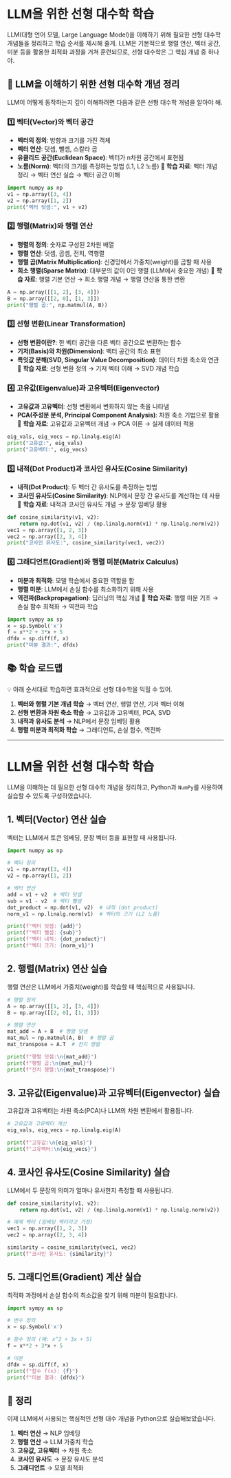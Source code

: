

# LLM을 위한 선형 대수학 학습

LLM(대형 언어 모델, Large Language Model)을 이해하기 위해 필요한 선형 대수학 개념들을 정리하고 학습 순서를 제시해 줄게. LLM은 기본적으로 행렬 연산, 벡터 공간, 미분 등을 활용한 최적화 과정을 거쳐 훈련되므로, 선형 대수학은 그 핵심 개념 중 하나야.

## 📌 LLM을 이해하기 위한 선형 대수학 개념 정리
LLM이 어떻게 동작하는지 깊이 이해하려면 다음과 같은 선형 대수학 개념을 알아야 해.

### 1️⃣ 벡터(Vector)와 벡터 공간
- **벡터의 정의**: 방향과 크기를 가진 객체
- **벡터 연산**: 덧셈, 뺄셈, 스칼라 곱
- **유클리드 공간(Euclidean Space)**: 벡터가 n차원 공간에서 표현됨
- **노름(Norm)**: 벡터의 크기를 측정하는 방법 (L1, L2 노름)
📖 **학습 자료**: 벡터 개념 정리 → 벡터 연산 실습 → 벡터 공간 이해

```python
import numpy as np
v1 = np.array([3, 4])
v2 = np.array([1, 2])
print("벡터 덧셈:", v1 + v2)
```

### 2️⃣ 행렬(Matrix)와 행렬 연산
- **행렬의 정의**: 숫자로 구성된 2차원 배열
- **행렬 연산**: 덧셈, 곱셈, 전치, 역행렬
- **행렬 곱(Matrix Multiplication)**: 신경망에서 가중치(weight)를 곱할 때 사용
- **희소 행렬(Sparse Matrix)**: 대부분의 값이 0인 행렬 (LLM에서 중요한 개념)
📖 **학습 자료**: 행렬 기본 연산 → 희소 행렬 개념 → 행렬 연산을 통한 변환

```python
A = np.array([[1, 2], [3, 4]])
B = np.array([[2, 0], [1, 3]])
print("행렬 곱:", np.matmul(A, B))
```

### 3️⃣ 선형 변환(Linear Transformation)
- **선형 변환이란?**: 한 벡터 공간을 다른 벡터 공간으로 변환하는 함수
- **기저(Basis)와 차원(Dimension)**: 벡터 공간의 최소 표현
- **특잇값 분해(SVD, Singular Value Decomposition)**: 데이터 차원 축소와 연관
📖 **학습 자료**: 선형 변환 정의 → 기저 벡터 이해 → SVD 개념 학습

### 4️⃣ 고유값(Eigenvalue)과 고유벡터(Eigenvector)
- **고유값과 고유벡터**: 선형 변환에서 변화하지 않는 축을 나타냄
- **PCA(주성분 분석, Principal Component Analysis)**: 차원 축소 기법으로 활용
📖 **학습 자료**: 고유값과 고유벡터 개념 → PCA 이론 → 실제 데이터 적용

```python
eig_vals, eig_vecs = np.linalg.eig(A)
print("고유값:", eig_vals)
print("고유벡터:", eig_vecs)
```

### 5️⃣ 내적(Dot Product)과 코사인 유사도(Cosine Similarity)
- **내적(Dot Product)**: 두 벡터 간 유사도를 측정하는 방법
- **코사인 유사도(Cosine Similarity)**: NLP에서 문장 간 유사도를 계산하는 데 사용
📖 **학습 자료**: 내적과 코사인 유사도 개념 → 문장 임베딩 활용

```python
def cosine_similarity(v1, v2):
    return np.dot(v1, v2) / (np.linalg.norm(v1) * np.linalg.norm(v2))
vec1 = np.array([1, 2, 3])
vec2 = np.array([2, 3, 4])
print("코사인 유사도:", cosine_similarity(vec1, vec2))
```

### 6️⃣ 그래디언트(Gradient)와 행렬 미분(Matrix Calculus)
- **미분과 최적화**: 모델 학습에서 중요한 역할을 함
- **행렬 미분**: LLM에서 손실 함수를 최소화하기 위해 사용
- **역전파(Backpropagation)**: 딥러닝의 핵심 개념
📖 **학습 자료**: 행렬 미분 기초 → 손실 함수 최적화 → 역전파 학습

```python
import sympy as sp
x = sp.Symbol('x')
f = x**2 + 3*x + 5
dfdx = sp.diff(f, x)
print("미분 결과:", dfdx)
```

## 📚 학습 로드맵
💡 아래 순서대로 학습하면 효과적으로 선형 대수학을 익힐 수 있어.

1. **벡터와 행렬 기본 개념 학습** → 벡터 연산, 행렬 연산, 기저 벡터 이해
2. **선형 변환과 차원 축소 학습** → 고유값과 고유벡터, PCA, SVD
3. **내적과 유사도 분석** → NLP에서 문장 임베딩 활용
4. **행렬 미분과 최적화 학습** → 그래디언트, 손실 함수, 역전파

---








# LLM을 위한 선형 대수학 학습

LLM을 이해하는 데 필요한 선형 대수학 개념을 정리하고, Python과 `NumPy`를 사용하여 실습할 수 있도록 구성하였습니다.

## 1. 벡터(Vector) 연산 실습

벡터는 LLM에서 토큰 임베딩, 문장 벡터 등을 표현할 때 사용됩니다.

```python
import numpy as np

# 벡터 정의
v1 = np.array([3, 4])
v2 = np.array([1, 2])

# 벡터 연산
add = v1 + v2  # 벡터 덧셈
sub = v1 - v2  # 벡터 뺄셈
dot_product = np.dot(v1, v2)  # 내적 (dot product)
norm_v1 = np.linalg.norm(v1)  # 벡터의 크기 (L2 노름)

print(f"벡터 덧셈: {add}")
print(f"벡터 뺄셈: {sub}")
print(f"벡터 내적: {dot_product}")
print(f"벡터 크기: {norm_v1}")
```

## 2. 행렬(Matrix) 연산 실습

행렬 연산은 LLM에서 가중치(weight)를 학습할 때 핵심적으로 사용됩니다.

```python
# 행렬 정의
A = np.array([[1, 2], [3, 4]])
B = np.array([[2, 0], [1, 3]])

# 행렬 연산
mat_add = A + B  # 행렬 덧셈
mat_mul = np.matmul(A, B)  # 행렬 곱
mat_transpose = A.T  # 전치 행렬

print(f"행렬 덧셈:\n{mat_add}")
print(f"행렬 곱:\n{mat_mul}")
print(f"전치 행렬:\n{mat_transpose}")
```

## 3. 고유값(Eigenvalue)과 고유벡터(Eigenvector) 실습

고유값과 고유벡터는 차원 축소(PCA)나 LLM의 차원 변환에서 활용됩니다.

```python
# 고유값과 고유벡터 계산
eig_vals, eig_vecs = np.linalg.eig(A)

print(f"고유값:\n{eig_vals}")
print(f"고유벡터:\n{eig_vecs}")
```

## 4. 코사인 유사도(Cosine Similarity) 실습

LLM에서 두 문장의 의미가 얼마나 유사한지 측정할 때 사용됩니다.

```python
def cosine_similarity(v1, v2):
    return np.dot(v1, v2) / (np.linalg.norm(v1) * np.linalg.norm(v2))

# 예제 벡터 (임베딩 벡터라고 가정)
vec1 = np.array([1, 2, 3])
vec2 = np.array([2, 3, 4])

similarity = cosine_similarity(vec1, vec2)
print(f"코사인 유사도: {similarity}")
```

## 5. 그래디언트(Gradient) 계산 실습

최적화 과정에서 손실 함수의 최소값을 찾기 위해 미분이 필요합니다.

```python
import sympy as sp

# 변수 정의
x = sp.Symbol('x')

# 함수 정의 (예: x^2 + 3x + 5)
f = x**2 + 3*x + 5

# 미분
dfdx = sp.diff(f, x)
print(f"함수 f(x): {f}")
print(f"미분 결과: {dfdx}")
```

## 📌 정리

이제 LLM에서 사용되는 핵심적인 선형 대수 개념을 Python으로 실습해보았습니다.

1. **벡터 연산** → NLP 임베딩
2. **행렬 연산** → LLM 가중치 학습
3. **고유값, 고유벡터** → 차원 축소
4. **코사인 유사도** → 문장 유사도 분석
5. **그래디언트** → 모델 최적화


